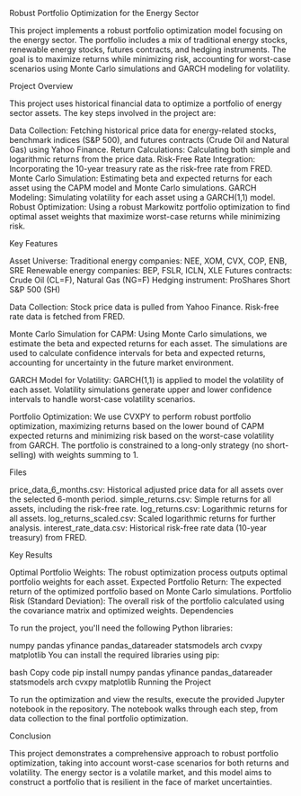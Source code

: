 Robust Portfolio Optimization for the Energy Sector

This project implements a robust portfolio optimization model focusing on the energy sector. The portfolio includes a mix of traditional energy stocks, renewable energy stocks, futures contracts, and hedging instruments. The goal is to maximize returns while minimizing risk, accounting for worst-case scenarios using Monte Carlo simulations and GARCH modeling for volatility.

Project Overview

This project uses historical financial data to optimize a portfolio of energy sector assets. The key steps involved in the project are:

Data Collection: Fetching historical price data for energy-related stocks, benchmark indices (S&P 500), and futures contracts (Crude Oil and Natural Gas) using Yahoo Finance.
Return Calculations: Calculating both simple and logarithmic returns from the price data.
Risk-Free Rate Integration: Incorporating the 10-year treasury rate as the risk-free rate from FRED.
Monte Carlo Simulation: Estimating beta and expected returns for each asset using the CAPM model and Monte Carlo simulations.
GARCH Modeling: Simulating volatility for each asset using a GARCH(1,1) model.
Robust Optimization: Using a robust Markowitz portfolio optimization to find optimal asset weights that maximize worst-case returns while minimizing risk.

Key Features

Asset Universe:
Traditional energy companies: NEE, XOM, CVX, COP, ENB, SRE
Renewable energy companies: BEP, FSLR, ICLN, XLE
Futures contracts: Crude Oil (CL=F), Natural Gas (NG=F)
Hedging instrument: ProShares Short S&P 500 (SH)

Data Collection:
Stock price data is pulled from Yahoo Finance.
Risk-free rate data is fetched from FRED.

Monte Carlo Simulation for CAPM:
Using Monte Carlo simulations, we estimate the beta and expected returns for each asset.
The simulations are used to calculate confidence intervals for beta and expected returns, accounting for uncertainty in the future market environment.

GARCH Model for Volatility:
GARCH(1,1) is applied to model the volatility of each asset.
Volatility simulations generate upper and lower confidence intervals to handle worst-case volatility scenarios.

Portfolio Optimization:
We use CVXPY to perform robust portfolio optimization, maximizing returns based on the lower bound of CAPM expected returns and minimizing risk based on the worst-case volatility from GARCH.
The portfolio is constrained to a long-only strategy (no short-selling) with weights summing to 1.

Files

price_data_6_months.csv: Historical adjusted price data for all assets over the selected 6-month period.
simple_returns.csv: Simple returns for all assets, including the risk-free rate.
log_returns.csv: Logarithmic returns for all assets.
log_returns_scaled.csv: Scaled logarithmic returns for further analysis.
interest_rate_data.csv: Historical risk-free rate data (10-year treasury) from FRED.

Key Results

Optimal Portfolio Weights: The robust optimization process outputs optimal portfolio weights for each asset.
Expected Portfolio Return: The expected return of the optimized portfolio based on Monte Carlo simulations.
Portfolio Risk (Standard Deviation): The overall risk of the portfolio calculated using the covariance matrix and optimized weights.
Dependencies

To run the project, you'll need the following Python libraries:

numpy
pandas
yfinance
pandas_datareader
statsmodels
arch
cvxpy
matplotlib
You can install the required libraries using pip:

bash
Copy code
pip install numpy pandas yfinance pandas_datareader statsmodels arch cvxpy matplotlib
Running the Project

To run the optimization and view the results, execute the provided Jupyter notebook in the repository. The notebook walks through each step, from data collection to the final portfolio optimization.

Conclusion

This project demonstrates a comprehensive approach to robust portfolio optimization, taking into account worst-case scenarios for both returns and volatility. The energy sector is a volatile market, and this model aims to construct a portfolio that is resilient in the face of market uncertainties.
